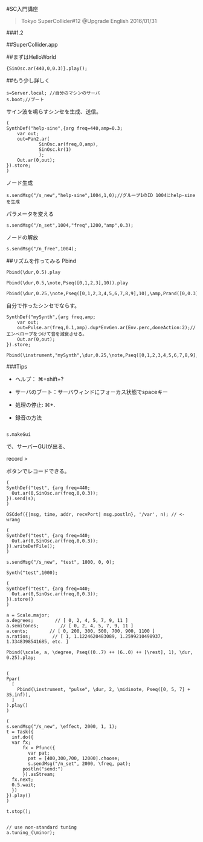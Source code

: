 #SC入門講座
>Tokyo SuperCollider#12 @Upgrade English 2016/01/31

###1.2


##SuperCollider.app





##まずはHelloWorld


```
{SinOsc.ar(440,0,0.3)}.play();

```

##もう少し詳しく

```
s=Server.local; //自分のマシンのサーバ
s.boot;//ブート
```

サイン波を鳴らすシンセを生成、送信。

```
(
SynthDef("help-sine",{arg freq=440,amp=0.3;
	var out;
	out=Pan2.ar(
			SinOsc.ar(freq,0,amp),
			SinOsc.kr(1)
			);
	Out.ar(0,out);
}).store;
)
```

ノード生成

```
s.sendMsg("/s_new","help-sine",1004,1,0);//グループ1のID 1004にhelp-sineを生成
```

パラメータを変える

```
s.sendMsg("/n_set",1004,"freq",1200,"amp",0.3);
```

ノードの解放

```
s.sendMsg("/n_free",1004);
```




##リズムを作ってみる
Pbind

```
Pbind(\dur,0.5).play

Pbind(\dur,0.5,\note,Pseq([0,1,2,3],10)).play

Pbind(\dur,0.25,\note,Pseq([0,1,2,3,4,5,6,7,8,9],10),\amp,Prand([0,0.3],inf)).play
```


自分で作ったシンセでならす。

```
SynthDef("mySynth",{arg freq,amp;
	var out;
 	out=Pulse.ar(freq,0.1,amp).dup*EnvGen.ar(Env.perc,doneAction:2);//エンべロープをつけて音を減衰させる。
 	Out.ar(0,out);
}).store;
```

```
Pbind(\instrument,"mySynth",\dur,0.25,\note,Pseq([0,1,2,3,4,5,6,7,8,9],inf),\amp,Prand([0,0.3],inf)).play
```





###Tips

- ヘルプ： ⌘+shift+?

- サーバのブート：サーバウィンドにフォーカス状態でspaceキー

- 処理の停止: ⌘+.


- 録音の方法

```

s.makeGui

```

で、サーバーGUIが出る、

record >

ボタンでレコードできる。


```
(
SynthDef("test", {arg freq=440;
  Out.ar(0,SinOsc.ar(freq,0,0.3)); 
}).send(s);
)

OSCdef({|msg, time, addr, recvPort| msg.postln}, '/var', n); // <- wrang

(
SynthDef("test", {arg freq=440;
  Out.ar(0,SinOsc.ar(freq,0,0.3)); 
}).writeDefFile();
)

s.sendMsg("/s_new", "test", 1000, 0, 0);

Synth("test",1000);

(
SynthDef("test", {arg freq=440;
  Out.ar(0,SinOsc.ar(freq,0,0.3)); 
}).store()
)

a = Scale.major;
a.degrees;        // [ 0, 2, 4, 5, 7, 9, 11 ]
a.semitones;        // [ 0, 2, 4, 5, 7, 9, 11 ]
a.cents;        // [ 0, 200, 300, 500, 700, 900, 1100 ]
a.ratios;        // [ 1, 1.1224620483089, 1.2599210498937, 1.3348398541685, etc. ]

Pbind(\scale, a, \degree, Pseq((0..7) ++ (6..0) ++ [\rest], 1), \dur, 0.25).play;


(
Ppar(
  [
    Pbind(\instrument, "pulse", \dur, 2, \midinote, Pseq([0, 5, 7] + 35,inf)),   
  ]
).play()
)

(
s.sendMsg("/s_new", \effect, 2000, 1, 1);
t = Task({
  inf.do({
  var fx;
      fx = Pfunc({
        var pat;
        pat = [400,300,700, 12000].choose;
        s.sendMsg("/n_set", 2000, \freq, pat);
      postln("send:")
      }).asStream;
  fx.next;
  0.5.wait;
  })
}).play()
)

t.stop();


// use non-standard tuning
a.tuning_(\minor);
```
